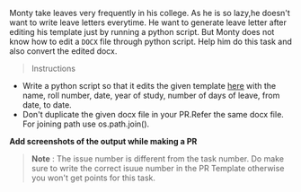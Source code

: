 Monty take leaves very frequently in his college. As he is so lazy,he doesn't want to write leave letters everytime. He want to generate leave letter after editing his template just by running a python script. But Monty does not know how to edit a `DOCX` file through python script. Help him do this task and also convert the edited docx.

> Instructions

* Write a python script so that it edits the given template [here]() with the name, roll number, date, year of study, number of days of leave, from date, to date.
* Don't duplicate the given docx file in your PR.Refer the same docx file. For joining path use os.path.join().
  
**Add screenshots of the output while making a PR**

> **Note** : The issue number is different from the task number. Do make sure to write the correct isuue number in the PR Template otherwise you won't get points for this task.